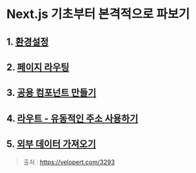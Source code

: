 # Next.js 기초부터 본격적으로 파보기
## 1. [환경설정](https://github.com/ghtjd626/Study/tree/master/React/Next.js/Next.js%20%EA%B8%B0%EC%B4%88%EB%B6%80%ED%84%B0%20%EB%B3%B8%EA%B2%A9%EC%A0%81%EC%9C%BC%EB%A1%9C%20%ED%8C%8C%EB%B3%B4%EA%B8%B0/%ED%99%98%EA%B2%BD%EC%84%A4%EC%A0%95)
## 2. [페이지 라우팅](https://github.com/ghtjd626/Study/tree/master/React/Next.js/Next.js%20%EA%B8%B0%EC%B4%88%EB%B6%80%ED%84%B0%20%EB%B3%B8%EA%B2%A9%EC%A0%81%EC%9C%BC%EB%A1%9C%20%ED%8C%8C%EB%B3%B4%EA%B8%B0/%ED%8E%98%EC%9D%B4%EC%A7%80%20%EB%9D%BC%EC%9A%B0%ED%8C%85)
## 3. [공용 컴포넌트 만들기](https://github.com/ghtjd626/Study/tree/master/React/Next.js/Next.js%20%EA%B8%B0%EC%B4%88%EB%B6%80%ED%84%B0%20%EB%B3%B8%EA%B2%A9%EC%A0%81%EC%9C%BC%EB%A1%9C%20%ED%8C%8C%EB%B3%B4%EA%B8%B0/%EA%B3%B5%EC%9A%A9%20%EC%BB%B4%ED%8F%AC%EB%84%8C%ED%8A%B8%20%EB%A7%8C%EB%93%A4%EA%B8%B0)
## 4. [라우트 - 유동적인 주소 사용하기](https://github.com/ghtjd626/Study/tree/master/React/Next.js/Next.js%20%EA%B8%B0%EC%B4%88%EB%B6%80%ED%84%B0%20%EB%B3%B8%EA%B2%A9%EC%A0%81%EC%9C%BC%EB%A1%9C%20%ED%8C%8C%EB%B3%B4%EA%B8%B0/%EB%9D%BC%EC%9A%B0%ED%8A%B8%20-%20%EC%9C%A0%EB%8F%99%EC%A0%81%EC%9D%B8%20%EC%A3%BC%EC%86%8C%20%EC%82%AC%EC%9A%A9%ED%95%98%EA%B8%B0)
## 5. [외부 데이터 가져오기](https://github.com/ghtjd626/Study/tree/master/React/Next.js/Next.js%20%EA%B8%B0%EC%B4%88%EB%B6%80%ED%84%B0%20%EB%B3%B8%EA%B2%A9%EC%A0%81%EC%9C%BC%EB%A1%9C%20%ED%8C%8C%EB%B3%B4%EA%B8%B0/%EC%99%B8%EB%B6%80%20%EB%8D%B0%EC%9D%B4%ED%84%B0%20%EA%B0%80%EC%A0%B8%EC%98%A4%EA%B8%B0)
> 출처 : https://velopert.com/3293
